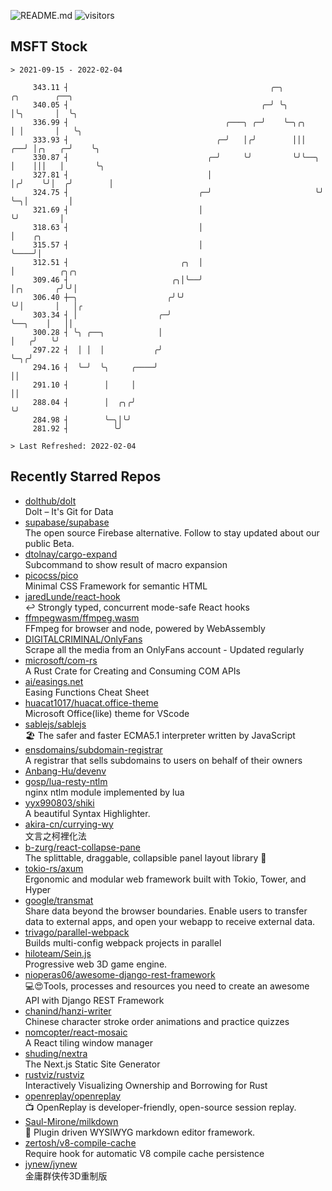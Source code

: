 ![README.md](https://github.com/Gerhut/Gerhut/workflows/README.md/badge.svg)
![visitors](https://visitors.vercel.app/Gerhut/Gerhut?token=8cf69d1f6813d272ef062726b6070c9be4ff72038cfe5a7ded7384a8da65d866)

## MSFT Stock

```
> 2021-09-15 - 2022-02-04

     343.11 ┤                                             ╭─╮            ╭╮        ╭──╮                          
     340.05 ┤                                           ╭─╯ ╰╮           │╰╮       │  ╰╮                         
     336.99 ┤                                   ╭───╮ ╭─╯    ╰─╮╭╮       │ │       │   ╰╮                        
     333.93 ┤                                 ╭─╯   │╭╯        │││    ╭──╯ │╭╮   ╭─╯    ╰╮                       
     330.87 ┤                               ╭─╯     ╰╯         ╰╯╰──╮ │    │││   │       ╰╮                      
     327.81 ┤                               │                       │╭╯    ╰╯│  ╭╯        │                      
     324.75 ┤                             ╭─╯                       ╰╯       ╰─╮│         │                      
     321.69 ┤                             │                                    ╰╯         │                      
     318.63 ┤                             │                                               │    ╭╮                
     315.57 ┤                             │                                               ╰────╯│                
     312.51 ┤                         ╭╮  │                                                     │          ╭╮╭╮  
     309.46 ┤                       ╭╮│╰──╯                                                     │╭╮       ╭╯╰╯│  
     306.40 ┼─╮                    ╭╯╰╯                                                         ╰╯│       │   │╭ 
     303.34 ┤ │                  ╭─╯                                                              ╰──╮    │   ││ 
     300.28 ┤ ╰╮ ╭──╮            │                                                                   │   ╭╯   ╰╯ 
     297.22 ┤  │ │  │           ╭╯                                                                   ╰─╮╭╯       
     294.16 ┤  ╰─╯  ╰╮     ╭────╯                                                                      ││        
     291.10 ┤        │     │                                                                           ││        
     288.04 ┤        │  ╭╮╭╯                                                                           ╰╯        
     284.98 ┤        ╰─╮│╰╯                                                                                      
     281.92 ┤          ╰╯                                                                                        

> Last Refreshed: 2022-02-04
```

## Recently Starred Repos

- [dolthub/dolt](https://github.com/dolthub/dolt)  
  Dolt – It's Git for Data
- [supabase/supabase](https://github.com/supabase/supabase)  
  The open source Firebase alternative. Follow to stay updated about our public Beta.
- [dtolnay/cargo-expand](https://github.com/dtolnay/cargo-expand)  
  Subcommand to show result of macro expansion
- [picocss/pico](https://github.com/picocss/pico)  
  Minimal CSS Framework for semantic HTML
- [jaredLunde/react-hook](https://github.com/jaredLunde/react-hook)  
  ↩ Strongly typed, concurrent mode-safe React hooks
- [ffmpegwasm/ffmpeg.wasm](https://github.com/ffmpegwasm/ffmpeg.wasm)  
  FFmpeg for browser and node, powered by WebAssembly
- [DIGITALCRIMINAL/OnlyFans](https://github.com/DIGITALCRIMINAL/OnlyFans)  
  Scrape all the media from an OnlyFans account - Updated regularly
- [microsoft/com-rs](https://github.com/microsoft/com-rs)  
  A Rust Crate for Creating and Consuming COM APIs
- [ai/easings.net](https://github.com/ai/easings.net)  
  Easing Functions Cheat Sheet
- [huacat1017/huacat.office-theme](https://github.com/huacat1017/huacat.office-theme)  
  Microsoft Office(like) theme for VScode
- [sablejs/sablejs](https://github.com/sablejs/sablejs)  
  🏖️ The safer and faster ECMA5.1 interpreter written by JavaScript
- [ensdomains/subdomain-registrar](https://github.com/ensdomains/subdomain-registrar)  
  A registrar that sells subdomains to users on behalf of their owners
- [Anbang-Hu/devenv](https://github.com/Anbang-Hu/devenv)  
- [gosp/lua-resty-ntlm](https://github.com/gosp/lua-resty-ntlm)  
  nginx ntlm module implemented by lua
- [yyx990803/shiki](https://github.com/yyx990803/shiki)  
  A beautiful Syntax Highlighter.
- [akira-cn/currying-wy](https://github.com/akira-cn/currying-wy)  
  文言之柯裡化法
- [b-zurg/react-collapse-pane](https://github.com/b-zurg/react-collapse-pane)  
  The splittable, draggable, collapsible panel layout library 🎉
- [tokio-rs/axum](https://github.com/tokio-rs/axum)  
  Ergonomic and modular web framework built with Tokio, Tower, and Hyper
- [google/transmat](https://github.com/google/transmat)  
  Share data beyond the browser boundaries. Enable users to transfer data to external apps, and open your webapp to receive external data.
- [trivago/parallel-webpack](https://github.com/trivago/parallel-webpack)  
  Builds multi-config webpack projects in parallel
- [hiloteam/Sein.js](https://github.com/hiloteam/Sein.js)  
  Progressive web 3D game engine.
- [nioperas06/awesome-django-rest-framework](https://github.com/nioperas06/awesome-django-rest-framework)  
   💻😍Tools, processes and resources you need to create an awesome API with Django REST Framework
- [chanind/hanzi-writer](https://github.com/chanind/hanzi-writer)  
  Chinese character stroke order animations and practice quizzes
- [nomcopter/react-mosaic](https://github.com/nomcopter/react-mosaic)  
  A React tiling window manager
- [shuding/nextra](https://github.com/shuding/nextra)  
  The Next.js Static Site Generator
- [rustviz/rustviz](https://github.com/rustviz/rustviz)  
  Interactively Visualizing Ownership and Borrowing for Rust
- [openreplay/openreplay](https://github.com/openreplay/openreplay)  
  :tv: OpenReplay is developer-friendly, open-source session replay.
- [Saul-Mirone/milkdown](https://github.com/Saul-Mirone/milkdown)  
  🍼 Plugin driven WYSIWYG  markdown editor framework.
- [zertosh/v8-compile-cache](https://github.com/zertosh/v8-compile-cache)  
  Require hook for automatic V8 compile cache persistence
- [jynew/jynew](https://github.com/jynew/jynew)  
  金庸群侠传3D重制版
